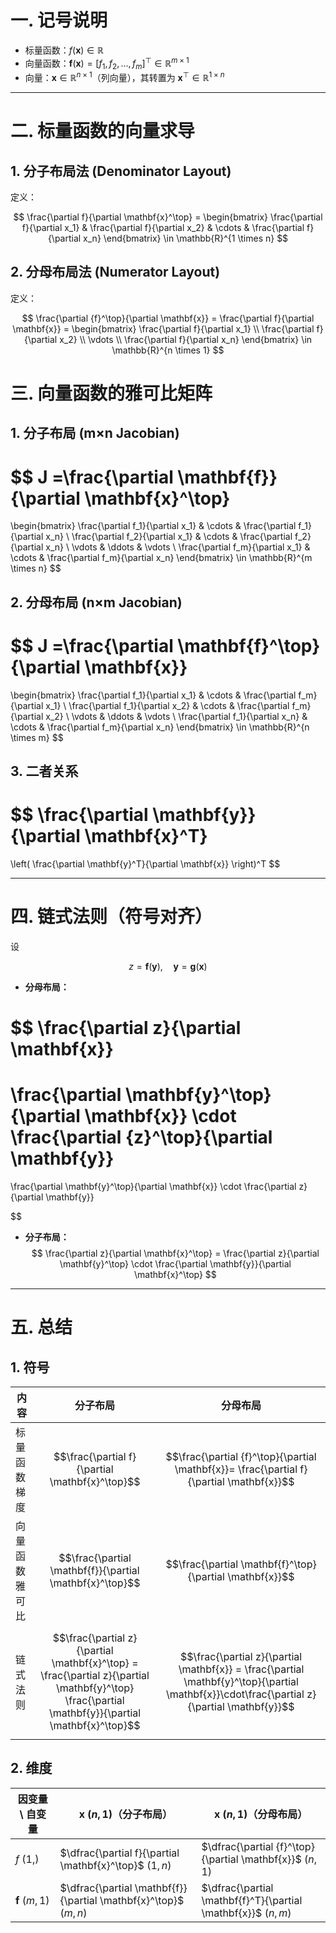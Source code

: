 
# 一. 记号说明  

- 标量函数：$f(\mathbf{x}) \in \mathbb{R}$  
- 向量函数：$\mathbf{f}(\mathbf{x}) = [f_1, f_2, \dots, f_m]^\top \in \mathbb{R}^{m \times 1}$ 
- 向量：$\mathbf{x} \in \mathbb{R}^{n \times 1}$（列向量），其转置为 $\mathbf{x}^\top \in \mathbb{R}^{1 \times n}$  

---

# 二. 标量函数的向量求导  

## 1. 分子布局法 (Denominator Layout)

定义：

$$
\frac{\partial f}{\partial \mathbf{x}^\top} 
= \begin{bmatrix}
\frac{\partial f}{\partial x_1} &
\frac{\partial f}{\partial x_2} &
\cdots &
\frac{\partial f}{\partial x_n}
\end{bmatrix}
\in \mathbb{R}^{1 \times n}
$$

## 2. 分母布局法 (Numerator Layout)

定义：

$$
\frac{\partial {f}^\top}{\partial \mathbf{x}}
= \frac{\partial f}{\partial \mathbf{x}}
= \begin{bmatrix}
\frac{\partial f}{\partial x_1} \\
\frac{\partial f}{\partial x_2} \\
\vdots \\
\frac{\partial f}{\partial x_n}
\end{bmatrix}
\in \mathbb{R}^{n \times 1}
$$

# 三. 向量函数的雅可比矩阵

## 1. **分子布局 (m×n Jacobian)**

$$
J 
=\frac{\partial \mathbf{f}}{\partial \mathbf{x}^\top}
=
\begin{bmatrix}
\frac{\partial f_1}{\partial x_1} & \cdots & \frac{\partial f_1}{\partial x_n} \\
\frac{\partial f_2}{\partial x_1} & \cdots & \frac{\partial f_2}{\partial x_n} \\
\vdots & \ddots & \vdots \\
\frac{\partial f_m}{\partial x_1} & \cdots & \frac{\partial f_m}{\partial x_n}
\end{bmatrix}
\in \mathbb{R}^{m \times n}
$$

## 2. **分母布局 (n×m Jacobian)**

$$
J
=\frac{\partial \mathbf{f}^\top}{\partial \mathbf{x}}
=
\begin{bmatrix}
\frac{\partial f_1}{\partial x_1} & \cdots & \frac{\partial f_m}{\partial x_1} \\
\frac{\partial f_1}{\partial x_2} & \cdots & \frac{\partial f_m}{\partial x_2} \\
\vdots & \ddots & \vdots \\
\frac{\partial f_1}{\partial x_n} & \cdots & \frac{\partial f_m}{\partial x_n}
\end{bmatrix}
\in \mathbb{R}^{n \times m}
$$
## 3. 二者关系

$$
\frac{\partial \mathbf{y}}{\partial \mathbf{x}^T}
=
\left( \frac{\partial \mathbf{y}^T}{\partial \mathbf{x}} \right)^T
$$

---

# 四. 链式法则（符号对齐）

设  

$$
z = \mathbf f(\mathbf{y}), \quad \mathbf{y} = \mathbf g(\mathbf{x})
$$

- **分母布局：**

$$
\frac{\partial z}{\partial \mathbf{x}}
=
\frac{\partial \mathbf{y}^\top}{\partial \mathbf{x}}
\cdot
\frac{\partial {z}^\top}{\partial \mathbf{y}}
=
\frac{\partial \mathbf{y}^\top}{\partial \mathbf{x}}
\cdot
\frac{\partial z}{\partial \mathbf{y}}

$$
- **分子布局：**
$$
\frac{\partial z}{\partial \mathbf{x}^\top}
=
\frac{\partial z}{\partial \mathbf{y}^\top}
\cdot
\frac{\partial \mathbf{y}}{\partial \mathbf{x}^\top}
$$

---

# 五. 总结

## 1. 符号

| 内容      | 分子布局                                                                                                                                               | 分母布局                                                                                                                                         |
| ------- | -------------------------------------------------------------------------------------------------------------------------------------------------- | -------------------------------------------------------------------------------------------------------------------------------------------- |
| 标量函数梯度  | $$\frac{\partial f}{\partial \mathbf{x}^\top}$$                                                                                                    | $$\frac{\partial {f}^\top}{\partial \mathbf{x}}= \frac{\partial f}{\partial \mathbf{x}}$$                                                    |
| 向量函数雅可比 | $$\frac{\partial \mathbf{f}}{\partial \mathbf{x}^\top}$$                                                                                           | $$\frac{\partial \mathbf{f}^\top}{\partial \mathbf{x}}$$                                                                                     |
| 链式法则    | $$\frac{\partial z}{\partial \mathbf{x}^\top} = \frac{\partial z}{\partial \mathbf{y}^\top} \frac{\partial \mathbf{y}}{\partial \mathbf{x}^\top}$$ | $$\frac{\partial z}{\partial \mathbf{x}} = \frac{\partial \mathbf{y}^\top}{\partial \mathbf{x}}\cdot\frac{\partial z}{\partial \mathbf{y}}$$ |

## 2. 维度

| 因变量 \ 自变量            | $\mathbf{x} \ (n,1)$（分子布局）                                      | $\mathbf{x} \ (n,1)$（分母布局）                                   |
| -------------------- | --------------------------------------------------------------- | ------------------------------------------------------------ |
| $f \ (1,)$           | $\dfrac{\partial f}{\partial \mathbf{x}^\top}$ $(1,n)$          | $\dfrac{\partial {f}^\top}{\partial \mathbf{x}}$ $(n,1)$     |
| $\mathbf{f} \ (m,1)$ | $\dfrac{\partial \mathbf{f}}{\partial \mathbf{x}^\top}$ $(m,n)$ | $\dfrac{\partial \mathbf{f}^T}{\partial \mathbf{x}}$ $(n,m)$ |



